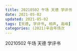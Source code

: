 ```yaml
---
title: 20210502 午场 天德 学评书
date: 2021-05-02
updated: 2021-05-02
tags: [天德, 学评书, 相声, 高峰] 
categories: (2021)辛丑年场次 
---
```

20210502 午场 天德 学评书


